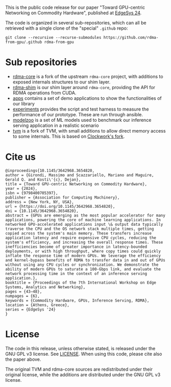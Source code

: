 This is the public code release for our paper "Toward GPU-centric Networking on Commodity Hardware", published at [EdgeSys 24](https://dl.acm.org/doi/10.1145/3642968.3654820).

The code is organized in several sub-repositories, which can all be retrieved with a single clone of the "special" `.github` repo:

```
git clone --recursive --recurse-submodules https://github.com/rdma-from-gpu/.github rdma-from-gpu
```



# Sub repositories 

- [rdma-core](https://github.com/rdma-from-gpu/rdma-core) is a fork of the upstream `rdma-core` project, with additions to exposed internals structures to our shim layer.
- [rdma-shim](https://github.com/rdma-from-gpu/rdma-shim) is our shim layer around `rdma-core`, providing the API for RDMA operations from CUDA.
- [apps](https://github.com/rdma-from-gpu/apps) contains a set of demo applications to show the functionalities of our library
- [experiments](https://github.com/rdma-from-gpu/experiments) provides the script and test harness to measure the performance of our prototype. These are run through ansible.
- [modelzoo](https://github.com/rdma-from-gpu/modelzoo) is a set of ML models used to benchmark our inference serving application in a realistic scenario
- [tvm](https://github.com/rdma-from-gpu/tvm) is a fork of TVM, with small additions to allow direct memory access to some internals. This is based on [Clockwork's fork](https://gitlab.mpi-sws.org/cld/ml/tvm).

# Cite us

```
@inproceedings{10.1145/3642968.3654820,
author = {Girondi, Massimo and Scazzariello, Mariano and Maguire, Gerald Q. and Kosti\'{c}, Dejan},
title = {Toward GPU-centric Networking on Commodity Hardware},
year = {2024},
isbn = {9798400705397},
publisher = {Association for Computing Machinery},
address = {New York, NY, USA},
url = {https://doi.org/10.1145/3642968.3654820},
doi = {10.1145/3642968.3654820},
abstract = {GPUs are emerging as the most popular accelerator for many applications, powering the core of machine learning applications. In networked GPU-accelerated applications input \& output data typically traverse the CPU and the OS network stack multiple times, getting copied across the system's main memory. These transfers increase application latency and require expensive CPU cycles, reducing the system's efficiency, and increasing the overall response times. These inefficiencies become of greater importance in latency-bounded deployments, or with high throughput, where copy times could quickly inflate the response time of modern GPUs. We leverage the efficiency and kernel-bypass benefits of RDMA to transfer data in and out of GPUs without using any CPU cycles or synchronization. We demonstrate the ability of modern GPUs to saturate a 100-Gbps link, and evaluate the network processing time in the context of an inference serving application.},
booktitle = {Proceedings of the 7th International Workshop on Edge Systems, Analytics and Networking},
pages = {43–48},
numpages = {6},
keywords = {Commodity Hardware, GPUs, Inference Serving, RDMA},
location = {Athens, Greece},
series = {EdgeSys '24}
}
```



# License
The code in this release, unless otherwise stated, is released under the GNU GPL v3 license. See [LICENSE](LICENSE).
When using this code, please cite also the paper above.

The original TVM and rdma-core sources are redistributed under their original license, while the additions are distributed under the GNU GPL v3 license. 
